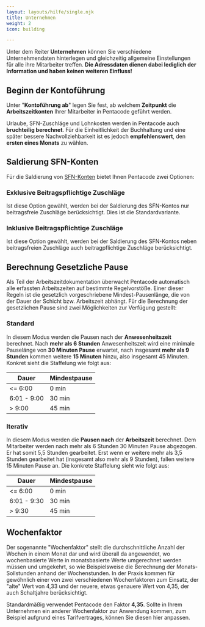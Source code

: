 ```yaml
---
layout: layouts/hilfe/single.njk
title: Unternehmen
weight: 2
icon: building

---
```

Unter dem Reiter **Unternehmen** können Sie verschiedene Unternehmendaten
hinterlegen und gleichzeitig allgemeine Einstellungen für alle ihre Mitarbeiter
treffen. **Die Adressdaten dienen dabei lediglich der Information und haben
keinen weiteren Einfluss!**

## Beginn der Kontoführung

Unter "**Kontoführung ab**" legen Sie fest, ab welchem **Zeitpunkt** die
**Arbeitszeitkonten** Ihrer Mitarbeiter in Pentacode geführt werden.

Urlaube, SFN-Zuschläge und Lohnkosten werden in Pentacode auch **bruchteilig
berechnet**. Für die Einheitlichkeit der Buchhaltung und eine später bessere
Nachvollziehbarkeit ist es jedoch **empfehlenswert**, den **ersten eines
Monats** zu wählen.

## Saldierung SFN-Konten

Für die Saldierung von
[SFN-Konten](/hilfe/handbuch/mitarbeiter/konten#sfn-konto) bietet Ihnen
Pentacode zwei Optionen:

### Exklusive Beitragspflichtige Zuschläge

Ist diese Option gewählt, werden bei der Saldierung des SFN-Kontos nur
beitragsfreie Zuschläge berücksichtigt. Dies ist die Standardvariante.

### Inklusive Beitragspflichtige Zuschläge

Ist diese Option gewählt, werden bei der Saldierung des SFN-Kontos neben
beitragsfreien Zuschläge auch beitragpflichtige Zuschläge berücksichtigt.

## Berechnung Gesetzliche Pause

Als Teil der Arbeitszeitdokumentation überwacht Pentacode automatisch alle erfassten Arbeitszeiten auf bestimmte
Regelvorstöße. Einer dieser Regeln ist die gesetzlich vorgeschriebene Mindest-Pausenlänge, die von der Dauer der Schicht
bzw. Arbeitszeit abhängt. Für die Berechnung der gesetzlichen Pause sind zwei Möglichkeiten zur Verfügung gestellt:

### Standard

In diesem Modus werden die Pausen nach der **Anwesenheitszeit** berechnet. Nach **mehr als 6 Stunden** Anwesenheitszeit
wird eine minimale Pauselänge von **30 Minuten Pause** erwartet, nach insgesamt **mehr als 9 Stunden** kommen weitere
**15 Minuten** hinzu, also insgesamt 45 Minuten. Konkret sieht die Staffelung wie folgt aus:

| Dauer       | Mindestpause |
| ----------- | ------------ |
| <= 6:00     | 0 min        |
| 6:01 - 9:00 | 30 min       |
| > 9:00      | 45 min       |

### Iterativ

In diesem Modus werden die **Pausen nach** der **Arbeitszeit** berechnet. Dem Mitarbeiter werden nach mehr als 6 Stunden 30 Minuten Pause abgezogen. Er hat somit 5,5 Stunden gearbeitet. Erst wenn er weitere mehr als 3,5 Stunden gearbeitet hat (insgesamt also mehr als 9 Stunden), fallen weitere 15 Minuten Pause an. Die konkrete Staffelung sieht wie folgt aus:

| Dauer       | Mindestpause |
| ----------- | ------------ |
| <= 6:00     | 0 min        |
| 6:01 - 9:30 | 30 min       |
| > 9:30      | 45 min       |


## Wochenfaktor

Der sogenannte "Wochenfaktor" stellt die durchschnittliche Anzahl der Wochen in
einem Monat dar und wird überall da angewendet, wo wochenbasierte Werte in
monatsbasierte Werte umgerechnet werden müssen und umgekehrt, so wie Beispielsweise die
Berechnung der Monats-Sollstunden anhand der Wochenstunden. In der Praxis kommen
für gewöhnlich einer von zwei verschiedenen Wochenfaktoren zum Einsatz, der
"alte" Wert von 4,33 und der neuere, etwas genauere Wert von 4,35, der auch
Schaltjahre berücksichtigt.

Standardmäßig verwendet Pentacode den Faktor **4,35**. Sollte in Ihrem
Unternehmen ein anderer Wochenfaktor zur Anwendung kommen, zum Beispiel aufgrund
eines Tarifvertrages, können Sie diesen hier anpassen.